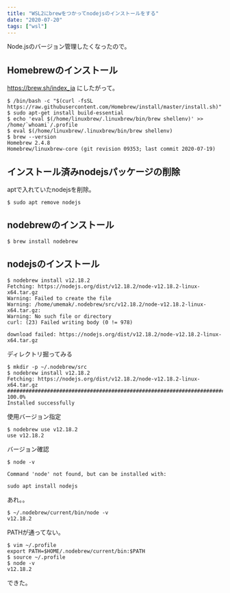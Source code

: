```yaml
---
title: "WSL2にbrewをつかってnodejsのインストールをする"
date: "2020-07-20"
tags: ["wsl"]
---
```


Node.jsのバージョン管理したくなったので。

## Homebrewのインストール
https://brew.sh/index_ja にしたがって。
```
$ /bin/bash -c "$(curl -fsSL https://raw.githubusercontent.com/Homebrew/install/master/install.sh)"
$ sudo apt-get install build-essential
$ echo 'eval $(/home/linuxbrew/.linuxbrew/bin/brew shellenv)' >> /home/`whoami`/.profile
$ eval $(/home/linuxbrew/.linuxbrew/bin/brew shellenv)
$ brew --version
Homebrew 2.4.8
Homebrew/linuxbrew-core (git revision 09353; last commit 2020-07-19)
```

## インストール済みnodejsパッケージの削除
aptで入れていたnodejsを削除。
```
$ sudo apt remove nodejs
```

## nodebrewのインストール
```
$ brew install nodebrew
```

## nodejsのインストール
```
$ nodebrew install v12.18.2
Fetching: https://nodejs.org/dist/v12.18.2/node-v12.18.2-linux-x64.tar.gz
Warning: Failed to create the file
Warning: /home/umemak/.nodebrew/src/v12.18.2/node-v12.18.2-linux-x64.tar.gz:
Warning: No such file or directory
curl: (23) Failed writing body (0 != 978)

download failed: https://nodejs.org/dist/v12.18.2/node-v12.18.2-linux-x64.tar.gz
```
ディレクトリ掘ってみる
```
$ mkdir -p ~/.nodebrew/src
$ nodebrew install v12.18.2
Fetching: https://nodejs.org/dist/v12.18.2/node-v12.18.2-linux-x64.tar.gz
################################################################################################################# 100.0%
Installed successfully
```
使用バージョン指定
```
$ nodebrew use v12.18.2
use v12.18.2
```
バージョン確認
```
$ node -v

Command 'node' not found, but can be installed with:

sudo apt install nodejs
```
あれ。。
```
$ ~/.nodebrew/current/bin/node -v
v12.18.2
```
PATHが通ってない。
```
$ vim ~/.profile
export PATH=$HOME/.nodebrew/current/bin:$PATH
$ source ~/.profile
$ node -v
v12.18.2
```
できた。
